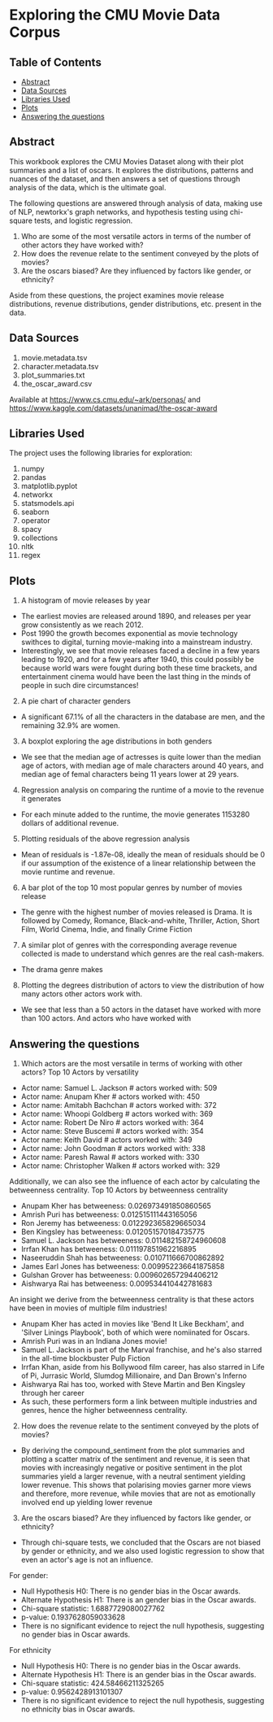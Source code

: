 # Exploring the CMU Movie Data Corpus


## Table of Contents

- [Abstract](#abstract)
- [Data Sources](#data-sources)
- [Libraries Used](#libraries-used)
- [Plots](#plots)
- [Answering the questions](#answering-the-questions)


## Abstract
This workbook explores the CMU Movies Dataset along with their plot summaries and a list of oscars.
It explores the distributions, patterns and nuances of the dataset, and then answers a set of
questions through analysis of the data, which is the ultimate goal.

The following questions are answered through analysis of data, making use of NLP, newtorkx's graph networks, and hypothesis testing using chi-square tests, and logistic regression.
1. Who are some of the most versatile actors in terms of the number of other actors they have worked with?
2. How does the revenue relate to the sentiment conveyed by the plots of movies?
3. Are the oscars biased? Are they influenced by factors like gender, or ethnicity?

Aside from these questions, the project examines movie release distributions, revenue distributions, gender distributions, etc. present in the data. 

## Data Sources

1. movie.metadata.tsv
2. character.metadata.tsv
3. plot_summaries.txt
4. the_oscar_award.csv

Available at https://www.cs.cmu.edu/~ark/personas/ and https://www.kaggle.com/datasets/unanimad/the-oscar-award

## Libraries Used

The project uses the following libraries for exploration:
1. numpy
2. pandas
3. matplotlib.pyplot
4. networkx
5. statsmodels.api
6. seaborn
7. operator
8. spacy
9. collections
10. nltk
11. regex


## Plots

1. A histogram of movie releases by year
- The earliest movies are released around 1890, and releases per year grow consistently as we reach 2012.
- Post 1990 the growth becomes exponential as movie technology swithces to digital, turning movie-making into a mainstream industry. 
- Interestingly, we see that movie releases faced a decline in a few years leading to 1920, and for a few years after 1940, this could possibly be because world wars were fought during both these time brackets, and entertainment cinema would have been the last thing in the minds of people in such dire circumstances!    

2. A pie chart of character genders
- A significant 67.1% of all the characters in the database are men, and the remaining 32.9% are women.

3. A boxplot exploring the age distributions in both genders
- We see that the median age of actresses is quite lower than the median age of actors, with median age of male characters around 40 years, and median age of femal characters being  11 years lower at 29 years.

4. Regression analysis on comparing the runtime of a movie to the revenue it generates
- For each minute added to the runtime, the movie generates 1153280 dollars of additional revenue. 

5. Plotting residuals of the above regression analysis
- Mean of residuals is -1.87e-08, ideally the mean of residuals should be 0 if our assumption of the existence of a linear relationship between the movie runtime and revenue.

6. A bar plot of the top 10 most popular genres by number of movies release
- The genre with the highest number of movies released is Drama. It is followed by Comedy, Romance, Black-and-white, Thriller, Action, Short Film, World Cinema, Indie, and finally Crime Fiction

7. A similar plot of genres with the corresponding average revenue collected is made to understand which genres are the real cash-makers.
- The drama genre makes 

8. Plotting the degrees distribution of actors to view the distribution of how many actors other actors work with.
- We see that less than a 50 actors in the dataset have worked with more than 100 actors. And actors who have worked with 

## Answering the questions

1. Which actors are the most versatile in terms of working with other actors?
Top 10 Actors by versatility
- Actor name: Samuel L. Jackson 	   	# actors worked with: 509
- Actor name: Anupam Kher 		        # actors worked with: 450
- Actor name: Amitabh Bachchan 		    # actors worked with: 372
- Actor name: Whoopi Goldberg 	    	# actors worked with: 369
- Actor name: Robert De Niro 		    # actors worked with: 364
- Actor name: Steve Buscemi 	    	# actors worked with: 354
- Actor name: Keith David        		# actors worked with: 349
- Actor name: John Goodman 		        # actors worked with: 338
- Actor name: Paresh Rawal 		        # actors worked with: 330
- Actor name: Christopher Walken 		# actors worked with: 329

Additionally, we can also see the influence of each actor by calculating the betweenness centrality.
Top 10 Actors by betweenness centrality
- Anupam Kher has betweeness: 0.026973491850860565
- Amrish Puri has betweeness: 0.012515111443165056
- Ron Jeremy has betweeness: 0.012292365829665034
- Ben Kingsley has betweeness: 0.012051570184735775
- Samuel L. Jackson has betweeness: 0.011482158724960608
- Irrfan Khan has betweeness: 0.011197851962216895
- Naseeruddin Shah has betweeness: 0.010711666700862892
- James Earl Jones has betweeness: 0.009952236641875858
- Gulshan Grover has betweeness: 0.009602657294406212
- Aishwarya Rai has betweeness: 0.009534410442781683 

An insight we derive from the betweenness centrality is that these actors have been in movies of multiple film industries!
- Anupam Kher has acted in movies like 'Bend It Like Beckham', and 'Silver Linings Playbook', both of which were nomiinated for Oscars.
- Amrish Puri was in an Indiana Jones movie!
- Samuel L. Jackson is part of the Marval franchise, and he's also starred in the all-time blockbuster Pulp Fiction
- Irrfan Khan, aside from his Bollywood film career, has also starred in Life of Pi, Jurrasic World, Slumdog Millionaire, and Dan Brown's Inferno
- Aishwarya Rai has too, worked with Steve Martin and Ben Kingsley through her career
- As such, these performers form a link between multiple industries and genres, hence the higher betweenness centrality.

2. How does the revenue relate to the sentiment conveyed by the plots of movies?
- By deriving the compound_sentiment from the plot summaries and plotting a scatter matrix of the sentiment and revenue, it is seen that movies with increasingly negative or positive sentiment in the plot summaries yield a larger revenue, with a neutral sentiment yielding lower revenue.
  This shows that polarising movies garner more views and therefore, more revenue, while movies that are not   as emotionally involved end up yielding lower revenue

3. Are the oscars biased? Are they influenced by factors like gender, or ethnicity?
- Through chi-square tests, we concluded that the Oscars are not biased by gender or ethnicity, and we also used logistic regression to show that even an actor's age is not an influence.

For gender:
- Null Hypothesis H0: There is no gender bias in the Oscar awards.
- Alternate Hypothesis H1: There is an gender bias in the Oscar awards.
- Chi-square statistic: 1.6887729080027762
- p-value: 0.1937628059033628
- There is no significant evidence to reject the null hypothesis, suggesting no gender bias in Oscar awards.

For ethnicity
- Null Hypothesis H0: There is no gender bias in the Oscar awards.
- Alternate Hypothesis H1: There is an gender bias in the Oscar awards.
- Chi-square statistic: 424.58466211325265
- p-value: 0.9562428913101307
- There is no significant evidence to reject the null hypothesis, suggesting no ethnicity bias in Oscar awards.
